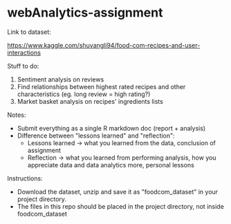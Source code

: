 # webAnalytics-assignment

Link to dataset:

https://www.kaggle.com/shuyangli94/food-com-recipes-and-user-interactions


Stuff to do:

1. Sentiment analysis on reviews 
2. Find relationships between highest rated recipes and other characteristics (eg. long review = high rating?)
3. Market basket analysis on recipes' ingredients lists


Notes:

* Submit everything as a single R markdown doc (report + analysis)
* Difference between "lessons learned" and "reflection": 
  + Lessons learned -> what you learned from the data, conclusion of assignment
  + Reflection -> what you learned from performing analysis, how you appreciate data and data analytics more, personal lessons

Instructions:

* Download the dataset, unzip and save it as "foodcom_dataset" in your project directory.
* The files in this repo should be placed in the project directory, not inside foodcom_dataset 
